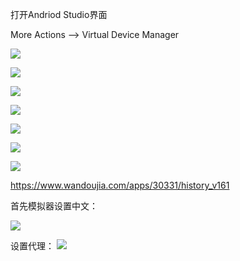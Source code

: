 

打开Andriod Studio界面

More Actions --> Virtual Device Manager

![](https://cdn.jsdelivr.net/gh/TesterDevSoul/pic/manual/20230213170704.png)


![](https://cdn.jsdelivr.net/gh/TesterDevSoul/pic/manual/20230213170816.png)




![](https://cdn.jsdelivr.net/gh/TesterDevSoul/pic/manual/20230213172023.png)


![](https://cdn.jsdelivr.net/gh/TesterDevSoul/pic/manual/20230213172137.png)


![](https://cdn.jsdelivr.net/gh/TesterDevSoul/pic/manual/20230213172750.png)


![](https://cdn.jsdelivr.net/gh/TesterDevSoul/pic/manual/20230213172853.png)


![](https://cdn.jsdelivr.net/gh/TesterDevSoul/pic/manual/20230213172956.png)



https://www.wandoujia.com/apps/30331/history_v161



首先模拟器设置中文：




![](https://cdn.jsdelivr.net/gh/TesterDevSoul/pic/manual/20230213195756.png)




设置代理：
![](https://cdn.jsdelivr.net/gh/TesterDevSoul/pic/manual/20230213200015.png)

